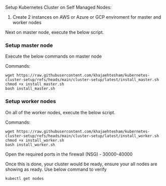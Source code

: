
Setup Kubernetes Cluster on Self Managed Nodes:

1. Create 2 instances on AWS or Azure or GCP enviroment for master and worker nodes

Next on master node, execute the below script.

### Setup master node

Execute the below commands on master node

Commands:

```
wget https://raw.githubusercontent.com/khajaehtesham/kubernetes-cluster-setup/refs/heads/main/cluster-setup/latest/install_master.sh
chmod +x install_master.sh
bash install_master.sh
```

### Setup worker nodes

On all of the worker nodes, execute the below script. 

Commands:

```
wget https://raw.githubusercontent.com/khajaehtesham/kubernetes-cluster-setup/refs/heads/main/cluster-setup/latest/install_worker.sh
chmod +x install_worker.sh
bash install_worker.sh
```
Open the required ports in the firewall (NSG)  - 30000-40000

Once this is done, your cluster would be ready, ensure your all nodes are showing as ready. Use below command to verify

```
kubectl get nodes 
```

